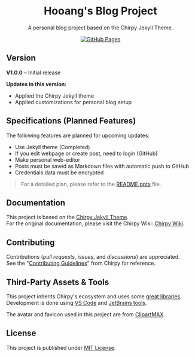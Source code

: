 <!-- markdownlint-disable-next-line -->
<div align="center">

  <!-- markdownlint-disable-next-line -->
  # Hooang's Blog Project

  A personal blog project based on the Chirpy Jekyll Theme.

  [![GitHub Pages](https://img.shields.io/badge/Chirpy-GitHub%20Page-blue?logo=github)][chirpy-github]

</div>

## Version

**V1.0.0** – Initial release

**Updates in this version:**
- Applied the Chirpy Jekyll theme
- Applied customizations for personal blog setup

## Specifications (Planned Features)

The following features are planned for upcoming updates:

- Use Jekyll theme (Completed)
- If you edit webpage or create post, need to login (GitHub)
- Make personal web-editor
- Posts must be saved as Markdown files with automatic push to GitHub
- Credentials data must be encrypted

> For a detailed plan, please refer to the [README.pptx](./README.pptx) file.

## Documentation

This project is based on the [Chirpy Jekyll Theme][chirpy-github].  
For the original documentation, please visit the Chirpy Wiki: [Chirpy Wiki][chirpy-wiki].

## Contributing

Contributions (_pull requests_, _issues_, and _discussions_) are appreciated.  
See the "[Contributing Guidelines][chirpy-contribute]" from Chirpy for reference.

## Third-Party Assets & Tools

This project inherits Chirpy's ecosystem and uses some [great libraries][chirpy-lib].  
Development is done using [VS Code][vscode] and [JetBrains tools][jetbrains].

The avatar and favicon used in this project are from [ClipartMAX][clipartmax].

## License

This project is published under [MIT License][chirpy-license].

[chirpy-github]: https://github.com/cotes2020/jekyll-theme-chirpy
[chirpy-wiki]: https://github.com/cotes2020/jekyll-theme-chirpy/wiki
[chirpy-contribute]: https://github.com/cotes2020/jekyll-theme-chirpy/blob/master/docs/CONTRIBUTING.md
[chirpy-lib]: https://github.com/cotes2020/chirpy-static-assets
[vscode]: https://code.visualstudio.com/
[jetbrains]: https://www.jetbrains.com/?from=jekyll-theme-chirpy
[clipartmax]: https://www.clipartmax.com/middle/m2i8b1m2K9Z5m2K9_ant-clipart-childrens-ant-cute/
[chirpy-license]: https://github.com/cotes2020/jekyll-theme-chirpy/blob/master/LICENSE
